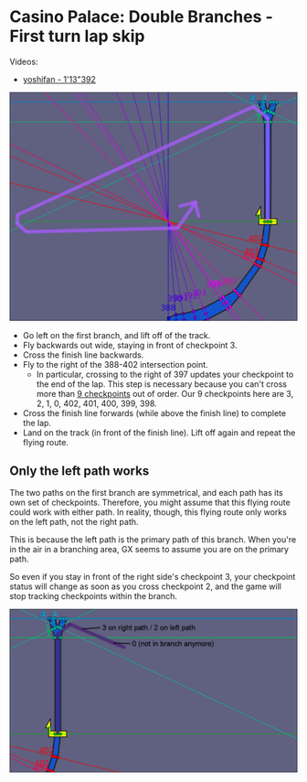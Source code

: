 # Casino Palace: Double Branches - First turn lap skip

Videos:

- [yoshifan - 1'13"392](https://www.youtube.com/watch?v=4AMMGqHiEes)

<img src="img/cpdb_first-turn.png" width="600" />

- Go left on the first branch, and lift off of the track.
- Fly backwards out wide, staying in front of checkpoint 3.
- Cross the finish line backwards.
- Fly to the right of the 388-402 intersection point.
  - In particular, crossing to the right of 397 updates your checkpoint to the end of the lap. This step is necessary because you can't cross more than [9 checkpoints](/checkpoints/index.md#checkpoint-advancement-rules) out of order. Our 9 checkpoints here are 3, 2, 1, 0, 402, 401, 400, 399, 398.
- Cross the finish line forwards (while above the finish line) to complete the lap.
- Land on the track (in front of the finish line). Lift off again and repeat the flying route.

## Only the left path works

The two paths on the first branch are symmetrical, and each path has its own set of checkpoints. Therefore, you might assume that this flying route could work with either path. In reality, though, this flying route only works on the left path, not the right path.

This is because the left path is the primary path of this branch. When you're in the air in a branching area, GX seems to assume you are on the primary path.

So even if you stay in front of the right side's checkpoint 3, your checkpoint status will change as soon as you cross checkpoint 2, and the game will stop tracking checkpoints within the branch.

<img src="img/cpdb_first-turn_right-path.png" width="600" />
